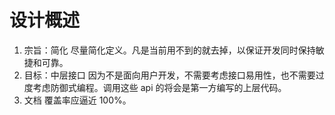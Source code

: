 ﻿# 设计概述

1. 宗旨：简化
   尽量简化定义。凡是当前用不到的就去掉，以保证开发同时保持敏捷和可靠。
2. 目标：中层接口
   因为不是面向用户开发，不需要考虑接口易用性，也不需要过度考虑防御式编程。调用这些 api 的将会是第一方编写的上层代码。
3. 文档
   覆盖率应逼近 100%。
